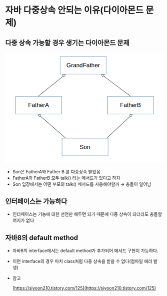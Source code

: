 # 자바 다중상속 안되는 이유(다이아몬드 문제)

## 다중 상속 가능할 경우 생기는 다이아몬드 문제

![diamondproblem](img/diamond-problem.png)

- Son은 FatherA와 Father B 를 다중상속 받았음
- FatherA와 FatherB 모두 talk() 라는 메서드가 있다고 하자
- Son 입장에서는 어떤 부모의 talk() 메서드를 사용해야할까 → 충돌이 일어남

## 인터페이스는 가능하다

- 인터페이스는 기능에 대한 선언만 해두면 되기 때문에 다중 상속이 되더라도 충돌할 여지가 없다

## 자바8의 default method

- 자바8의 interface에서는 default method가 추가되어 메서드 구현이 가능하다.
- 이런 interface의 경우 마치 class처럼 다중 상속을 받을 수 없다(컴파일 에러 발생)

- 참고

  [https://siyoon210.tistory.com/125](https://siyoon210.tistory.com/125)